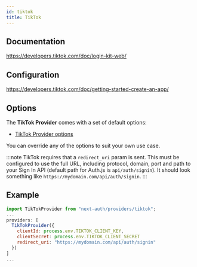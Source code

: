 ```yaml
---
id: tiktok
title: TikTok
---
```


## Documentation

https://developers.tiktok.com/doc/login-kit-web/

## Configuration

https://developers.tiktok.com/doc/getting-started-create-an-app/

## Options

The **TikTok Provider** comes with a set of default options:

- [TikTok Provider options](https://github.com/nextauthjs/next-auth/blob/main/packages/next-auth/src/providers/tiktok.js)

You can override any of the options to suit your own use case.

:::note
TikTok requires that a `redirect_uri` param is sent. This must be configured to use the full URL, including protocol, domain, port and path to your Sign In API (default path for Auth.js is `api/auth/signin`). It should look something like `https://mydomain.com/api/auth/signin`.
:::

## Example

```js
import TikTokProvider from "next-auth/providers/tiktok";
...
providers: [
  TikTokProvider({
    clientId: process.env.TIKTOK_CLIENT_KEY,
    clientSecret: process.env.TIKTOK_CLIENT_SECRET
    redirect_uri: "https://mydomain.com/api/auth/signin"
  })
]
...
```
